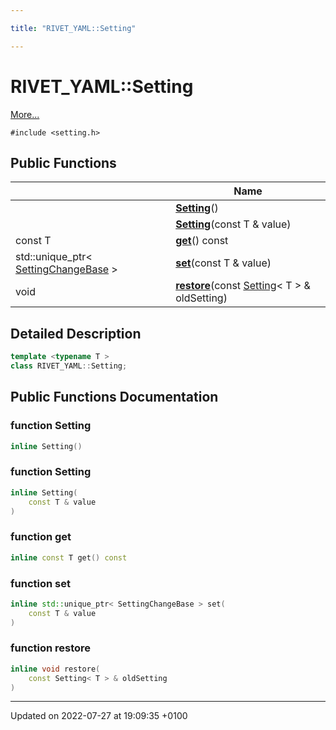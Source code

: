 ```yaml
---

title: "RIVET_YAML::Setting"

---
```


# RIVET_YAML::Setting



 [More...](#detailed-description)


`#include <setting.h>`

## Public Functions

|                | Name           |
| -------------- | -------------- |
| | **[Setting](http://example.org/classes/classrivet__yaml_1_1setting/#function-setting)**() |
| | **[Setting](http://example.org/classes/classrivet__yaml_1_1setting/#function-setting)**(const T & value) |
| const T | **[get](http://example.org/classes/classrivet__yaml_1_1setting/#function-get)**() const |
| std::unique_ptr< <a href="http://example.org/classes/classrivet__yaml_1_1settingchangebase/">SettingChangeBase</a> > | **[set](http://example.org/classes/classrivet__yaml_1_1setting/#function-set)**(const T & value) |
| void | **[restore](http://example.org/classes/classrivet__yaml_1_1setting/#function-restore)**(const <a href="http://example.org/classes/classrivet__yaml_1_1setting/">Setting</a>< T > & oldSetting) |

## Detailed Description

```cpp
template <typename T >
class RIVET_YAML::Setting;
```

## Public Functions Documentation

### function Setting

```cpp
inline Setting()
```


### function Setting

```cpp
inline Setting(
    const T & value
)
```


### function get

```cpp
inline const T get() const
```


### function set

```cpp
inline std::unique_ptr< SettingChangeBase > set(
    const T & value
)
```


### function restore

```cpp
inline void restore(
    const Setting< T > & oldSetting
)
```


-------------------------------

Updated on 2022-07-27 at 19:09:35 +0100